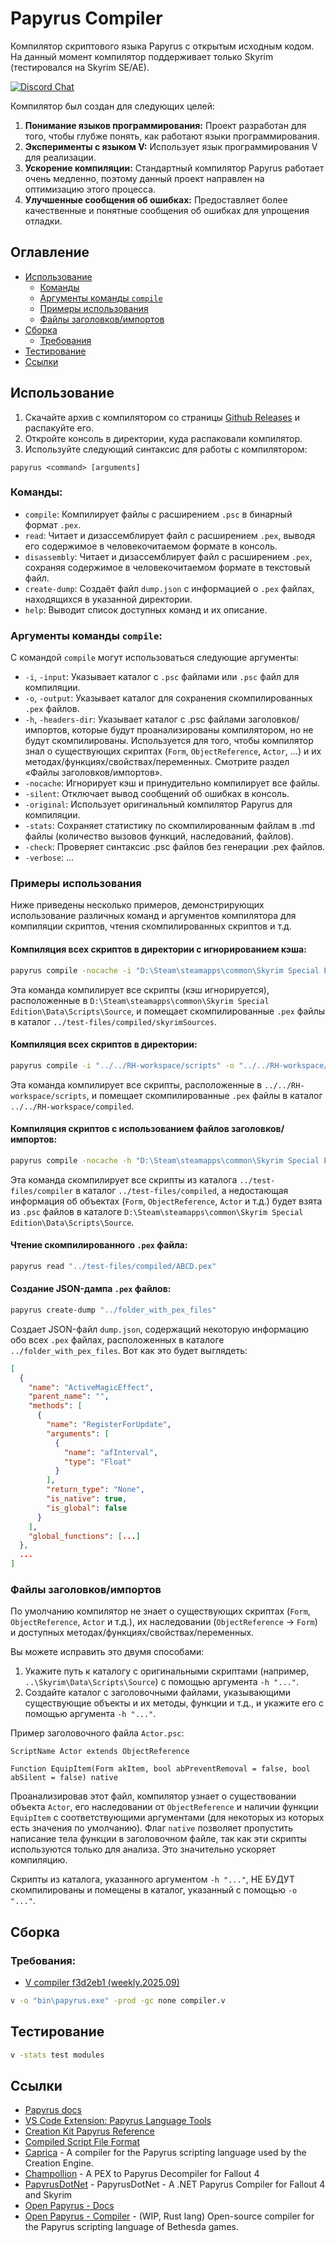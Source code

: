 # Papyrus Compiler

Компилятор скриптового языка Papyrus с открытым исходным кодом. На данный момент компилятор поддерживает только Skyrim (тестировался на Skyrim SE/AE). 

[![Discord Chat](https://img.shields.io/discord/1377359857220321416?label=Discord&logo=Discord)](https://discord.gg/JqQZXAXvPT)

Компилятор был создан для следующих целей:
1. **Понимание языков программирования:** Проект разработан для того, чтобы глубже понять, как работают языки программирования.
2. **Эксперименты с языком V:** Использует язык программирования V для реализации.
3. **Ускорение компиляции:** Стандартный компилятор Papyrus работает очень медленно, поэтому данный проект направлен на оптимизацию этого процесса.
4. **Улучшенные сообщения об ошибках:** Предоставляет более качественные и понятные сообщения об ошибках для упрощения отладки.

## Оглавление
- [Использование](#использование)
  - [Команды](#команды)
  - [Аргументы команды `compile`](#аргументы-команды-compile)
  - [Примеры использования](#примеры-использования)
  - [Файлы заголовков/импортов](#файлы-заголовковимпортов)
- [Сборка](#сборка)
  - [Требования](#требования)
- [Тестирование](#тестирование)
- [Ссылки](#ссылки)

## Использование
1. Скачайте архив с компилятором со страницы [Github Releases](https://github.com/russo-2025/papyrus-compiler/releases) и распакуйте его.
2. Откройте консоль в директории, куда распаковали компилятор.
3. Используйте следующий синтаксис для работы с компилятором:

```
papyrus <command> [arguments]
```

### Команды:
- `compile`: Компилирует файлы с расширением `.psc` в бинарный формат `.pex`.
- `read`: Читает и дизассемблирует файл с расширением `.pex`, выводя его содержимое в человекочитаемом формате в консоль.
- `disassembly`: Читает и дизассемблирует файл с расширением `.pex`, сохраняя содержимое в человекочитаемом формате в текстовый файл.
- `create-dump`: Создаёт файл `dump.json` с информацией о `.pex` файлах, находящихся в указанной директории.
- `help`: Выводит список доступных команд и их описание.

### Аргументы команды `compile`:
С командой `compile` могут использоваться следующие аргументы:

- `-i`, `-input`: Указывает каталог с `.psc` файлами или `.psc` файл для компиляции.
- `-o`, `-output`: Указывает каталог для сохранения скомпилированных `.pex` файлов.
- `-h`, `-headers-dir`: Указывает каталог с .psc файлами заголовков/импортов, которые будут проанализированы компилятором, но не будут скомпилированы. Используется для того, чтобы компилятор знал о существующих скриптах (`Form`, `ObjectReference`, `Actor`, ...) и их методах/функциях/свойствах/переменных. Смотрите раздел «Файлы заголовков/импортов».
- `-nocache`: Игнорирует кэш и принудительно компилирует все файлы.
- `-silent`: Отключает вывод сообщений об ошибках в консоль.
- `-original`: Использует оригинальный компилятор Papyrus для компиляции.
- `-stats`: Сохраняет статистику по скомпилированным файлам в .md файлы (количество вызовов функций, наследований, файлов).
- `-check`: Проверяет синтаксис .psc файлов без генерации .pex файлов.
- `-verbose`: ...

### Примеры использования
Ниже приведены несколько примеров, демонстрирующих использование различных команд и аргументов компилятора для компиляции скриптов, чтения скомпилированных скриптов и т.д.

#### Компиляция всех скриптов в директории с игнорированием кэша:
```bash
papyrus compile -nocache -i "D:\Steam\steamapps\common\Skyrim Special Edition\Data\Scripts\Source" -o "../test-files/compiled/skyrimSources"
```
Эта команда компилирует все скрипты (кэш игнорируется), расположенные в `D:\Steam\steamapps\common\Skyrim Special Edition\Data\Scripts\Source`, и помещает скомпилированные `.pex` файлы в каталог `../test-files/compiled/skyrimSources`.

#### Компиляция всех скриптов в директории:
```bash
papyrus compile -i "../../RH-workspace/scripts" -o "../../RH-workspace/compiled"
```
Эта команда компилирует все скрипты, расположенные в `../../RH-workspace/scripts`, и помещает скомпилированные `.pex` файлы в каталог `../../RH-workspace/compiled`.

#### Компиляция скриптов с использованием файлов заголовков/импортов:
```bash
papyrus compile -nocache -h "D:\Steam\steamapps\common\Skyrim Special Edition\Data\Scripts\Source" -i "../test-files/compiler" -o "../test-files/compiled" 
```
Эта команда скомпилирует все скрипты из каталога `../test-files/compiler` в каталог `../test-files/compiled`, а недостающая информация об объектах (`Form`, `ObjectReference`, `Actor` и т.д.) будет взята из `.psc` файлов в каталоге `D:\Steam\steamapps\common\Skyrim Special Edition\Data\Scripts\Source`.

#### Чтение скомпилированного `.pex` файла:
```bash
papyrus read "../test-files/compiled/ABCD.pex"
```

#### Создание JSON-дампа `.pex` файлов:
```bash
papyrus create-dump "../folder_with_pex_files"
```
Создает JSON-файл `dump.json`, содержащий некоторую информацию обо всех `.pex` файлах, расположенных в каталоге `../folder_with_pex_files`. Вот как это будет выглядеть:
```json
[
  {
    "name": "ActiveMagicEffect",
    "parent_name": "",
    "methods": [
      {
        "name": "RegisterForUpdate",
        "arguments": [
          {
            "name": "afInterval",
            "type": "Float"
          }
        ],
        "return_type": "None",
        "is_native": true,
        "is_global": false
      }
    ],
    "global_functions": [...]
  },
  ...
]
```

### Файлы заголовков/импортов
По умолчанию компилятор не знает о существующих скриптах (`Form`, `ObjectReference`, `Actor` и т.д.), их наследовании (`ObjectReference` -> `Form`) и доступных методах/функциях/свойствах/переменных. 

Вы можете исправить это двумя способами:
1. Укажите путь к каталогу с оригинальными скриптами (например, `..\Skyrim\Data\Scripts\Source`) с помощью аргумента `-h "..."`.
2. Создайте каталог с заголовочными файлами, указывающими существующие объекты и их методы, функции и т.д., и укажите его с помощью аргумента `-h "..."`.

Пример заголовочного файла `Actor.psc`:
```papyrus
ScriptName Actor extends ObjectReference

Function EquipItem(Form akItem, bool abPreventRemoval = false, bool abSilent = false) native
```

Проанализировав этот файл, компилятор узнает о существовании объекта `Actor`, его наследовании от `ObjectReference` и наличии функции `EquipItem` с соответствующими аргументами (для некоторых из которых есть значения по умолчанию). Флаг `native` позволяет пропустить написание тела функции в заголовочном файле, так как эти скрипты используются только для анализа. Это значительно ускоряет компиляцию.

Скрипты из каталога, указанного аргументом `-h "..."`, НЕ БУДУТ скомпилированы и помещены в каталог, указанный с помощью `-o "..."`.

## Сборка

### Требования:
- [V compiler f3d2eb1 (weekly.2025.09)](https://github.com/vlang/v/releases/tag/weekly.2025.09)

```bash
v -o "bin\papyrus.exe" -prod -gc none compiler.v
```

## Тестирование

```bash
v -stats test modules
```

## Ссылки
- [Papyrus docs](https://ck.uesp.net/wiki/Category:Papyrus)
- [VS Code Extension: Papyrus Language Tools](https://github.com/joelday/papyrus-lang)
- [Creation Kit Papyrus Reference](https://www.creationkit.com/index.php?title=Category:Papyrus)
- [Compiled Script File Format](https://en.uesp.net/wiki/Skyrim_Mod:Compiled_Script_File_Format)
- [Caprica](https://github.com/Orvid/Caprica) - A compiler for the Papyrus scripting language used by the Creation Engine.
- [Champollion](https://github.com/Orvid/Champollion) - A PEX to Papyrus Decompiler for Fallout 4
- [PapyrusDotNet](https://github.com/zerratar/PapyrusDotNet) - PapyrusDotNet - A .NET Papyrus Compiler for Fallout 4 and Skyrim
- [Open Papyrus - Docs](https://open-papyrus.github.io/docs/Papyrus_Language_Reference/index.html)
- [Open Papyrus - Compiler](https://github.com/open-papyrus/papyrus-compiler) - (WIP, Rust lang) Open-source compiler for the Papyrus scripting language of Bethesda games.